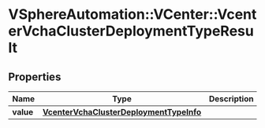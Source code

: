 # VSphereAutomation::VCenter::VcenterVchaClusterDeploymentTypeResult

## Properties
Name | Type | Description | Notes
------------ | ------------- | ------------- | -------------
**value** | [**VcenterVchaClusterDeploymentTypeInfo**](VcenterVchaClusterDeploymentTypeInfo.md) |  | 


